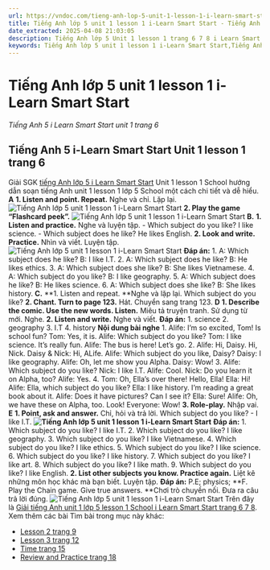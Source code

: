 ```yaml
---
url: https://vndoc.com/tieng-anh-lop-5-unit-1-lesson-1-i-learn-smart-start-321803
title: Tiếng Anh lớp 5 unit 1 lesson 1 i-Learn Smart Start - Tiếng Anh 5 i Learn Smart Start unit 1 trang 6 - VnDoc.com
date_extracted: 2025-04-08 21:03:05
description: Tiếng Anh lớp 5 Unit 1 lesson 1 trang 6 7 8 i Learn Smart Start bao gồm hướng dẫn giải SGK tiếng Anh 5 Smart Start Unit 1 School lesson 1.
keywords: Tiếng Anh lớp 5 unit 1 lesson 1 i-Learn Smart Start,Tiếng Anh lớp 5 unit 1 lesson 1,tiếng anh lớp 5 i learn smart start unit 1 lesson 1,Tiếng Anh 5 i learn smart start unit 1 lesson 1,unit 1 lớp 5 smart start,tiếng anh 5 smart start unit 1 lesson 1,tiếng anh lớp 5 smart start unit 1,unit 1 lesson 1 lớp 5,unit 1 lớp 5 lesson 1,Tiếng Anh lớp 5 Unit 1 lesson 1 trang 6 7 8,tiếng anh lớp 5 unit 1 school lesson 1,tiếng anh 5 unit 1 school lesson 1
---
```


# Tiếng Anh lớp 5 unit 1 lesson 1 i-Learn Smart Start
 _Tiếng Anh 5 i Learn Smart Start unit 1 trang 6_
## Tiếng Anh 5 i-Learn Smart Start Unit 1 lesson 1 trang 6
Giải SGK [tiếng Anh lớp 5 i Learn Smart Start](<https://vndoc.com/giai-bai-tap-i-learn-smart-start5>) Unit 1 lesson 1 School hướng dẫn soạn tiếng Anh unit 1 lesson 1 lớp 5 School một cách chi tiết và dễ hiểu.
**A**
**1\. Listen and point. Repeat.** Nghe và chỉ. Lặp lại.
![Tiếng Anh lớp 5 unit 1 lesson 1 i-Learn Smart Start](https://i.vdoc.vn/data/image/2024/06/10/tieng-anh-lop-5-unit-1-lesson-1-i-learn-smart-start-1.png)
**2\. Play the game “Flashcard peek”.**
![Tiếng Anh lớp 5 unit 1 lesson 1 i-Learn Smart Start](https://i.vdoc.vn/data/image/2024/06/10/tieng-anh-lop-5-unit-1-lesson-1-i-learn-smart-start-2.png)
**B.**
**1\. Listen and practice.** Nghe và luyện tập.
\- Which subject do you like?
I like science.
\- Which subject does he like?
He likes English.
**2\. Look and write. Practice.** Nhìn và viết. Luyện tập.
![Tiếng Anh lớp 5 unit 1 lesson 1 i-Learn Smart Start](https://i.vdoc.vn/data/image/2024/06/10/tieng-anh-lop-5-unit-1-lesson-1-i-learn-smart-start-3.png)
**Đáp án:**
1\. A: Which subject does he like?
B: I like I.T.
2\. A: Which subject does he like?
B: He likes ethics.
3\. A: Which subject does she like?
B: She likes Vietnamese.
4\. A: Which subject do you like?
B: I like geography.
5\. A: Which subject does he like?
B: He likes science.
6\. A: Which subject does she like?
B: She likes history.
**C.**
**1\. Listen and repeat. **Nghe và lặp lại.
Which subject do you like?
**2\. Chant. Turn to page 123.** Hát. Chuyển sang trang 123.
**D**
**1\. Describe the comic. Use the new words. Listen.** Miêu tả truyện tranh. Sử dụng từ mới. Nghe.
**2\. Listen and write.** Nghe và viết.
**Đáp án:**
1\. science
2\. geography
3\. I.T
4\. history
**Nội dung bài nghe**
1.
Alife: I’m so excited, Tom\! Is school fun?
Tom: Yes, it is.
Alife: Which subject do you like?
Tom: I like science. It’s really fun.
Alife: The bus is here\! Let’s go.
2.
Alife: Hi, Daisy. Hi, Nick.
Daisy & Nick: Hi, ALife.
Alife: Which subject do you like, Daisy?
Daisy: I like geography.
Alife: Oh, let me show you Alpha.
Daisy: Wow\!
3.
Alife: Which subject do you like?
Nick: I like I.T.
Alife: Cool.
Nick: Do you learn it on Alpha, too?
Alife: Yes.
4.
Tom: Oh, Ella’s over there\! Hello, Ella\!
Ella: Hi\!
Alife: Ella, which subject do you like?
Ella: I like history. I’m reading a great book about it.
Alife: Does it have pictures? Can I see it?
Ella: Sure\!
Alife: Oh, we have these on Alpha, too. Look\!
Everyone: Wow\!
**3\. Role-play.** Nhập vai.
**E**
**1\. Point, ask and answer.** Chỉ, hỏi và trả lời.
Which subject do you like? - I like I.T.
**![Tiếng Anh lớp 5 unit 1 lesson 1 i-Learn Smart Start](https://i.vdoc.vn/data/image/2024/06/10/tieng-anh-lop-5-unit-1-lesson-1-i-learn-smart-start-4.png)**
**Đáp án:**
1\. Which subject do you like?
I like I.T.
2\. Which subject do you like?
I like geography.
3\. Which subject do you like?
I like Vietnamese.
4\. Which subject do you like?
I like ethics.
5\. Which subject do you like?
I like science.
6\. Which subject do you like?
I like history.
7\. Which subject do you like?
I like art.
8\. Which subject do you like?
I like math.
9\. Which subject do you like?
I like English.
**2\. List other subjects you know. Practice again.** Liệt kê những môn học khác mà bạn biết. Luyện tập.
**Đáp án:**
P.E; physics;
**F. Play the Chain game. Give true answers. **Chơi trò chuyền nối. Đưa ra câu trả lời đúng.
![Tiếng Anh lớp 5 unit 1 lesson 1 i-Learn Smart Start](https://i.vdoc.vn/data/image/2024/06/10/tieng-anh-lop-5-unit-1-lesson-1-i-learn-smart-start-5.png)
Trên đây là [Giải tiếng Anh unit 1 lớp 5 lesson 1 School i Learn Smart Start trang 6 7 8](<https://vndoc.com/tieng-anh-lop-5-unit-1-lesson-1-i-learn-smart-start-321803>).
Xem thêm các bài Tìm bài trong mục này khác:
  * [Lesson 2 trang 9](</tieng-anh-lop-5-unit-1-lesson-2-i-learn-smart-start-321806>)
  * [Lesson 3 trang 12](</tieng-anh-lop-5-unit-1-lesson-3-i-learn-smart-start-321817>)
  * [Time trang 15](</tieng-anh-lop-5-unit-1-time-i-learn-smart-start-321820>)
  * [Review and Practice trang 18](</tieng-anh-lop-5-unit-1-review-and-practice-i-learn-smart-start-321828>)

